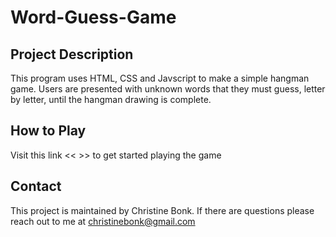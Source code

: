 # Word-Guess-Game

 ## Project Description

 This program uses HTML, CSS and Javscript to make a simple hangman game. Users are presented with unknown words that they must guess, letter by letter, until the hangman drawing is complete.

 ## How to Play

 Visit this link << >> to get started playing the game

 ## Contact

 This project is maintained by Christine Bonk. If there are questions please reach out to me at christinebonk@gmail.com